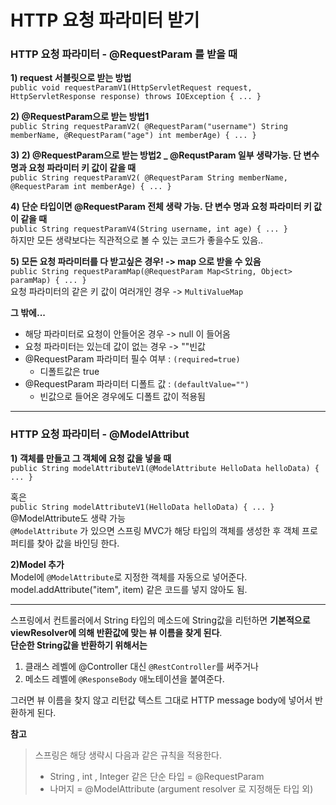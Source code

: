 # HTTP 요청 파라미터 받기



### HTTP 요청 파라미터 - @RequestParam 를 받을 때 ###

**1) request 서블릿으로 받는 방법**   
`public void requestParamV1(HttpServletRequest request, HttpServletResponse response) throws IOException { ... }`

**2) @RequestParam으로 받는 방법1**   
`public String requestParamV2(
            @RequestParam("username") String memberName,
            @RequestParam("age") int memberAge) { ... }
`

**3) 2) @RequestParam으로 받는 방법2 _ @RequstParam 일부 생략가능. 단 변수 명과 요청 파라미터 키 값이 같을 때**   
`public String requestParamV2(
            @RequestParam String memberName,
            @RequestParam int memberAge) { ... }
`

**4) 단순 타입이면 @RequestParam 전체 생략 가능. 단 변수 명과 요청 파라미터 키 값이 같을 때**   
`
public String requestParamV4(String username, int age) { ... }
`   
하지만 모든 생략보다는 직관적으로 볼 수 있는 코드가 좋을수도 있음..



**5) 모든 요청 파라미터를 다 받고싶은 경우! -> map 으로 받을 수 있음**   
`public String requestParamMap(@RequestParam Map<String, Object> paramMap) { ... }`   
요청 파라미터의 같은 키 값이 여러개인 경우 -> `MultiValueMap`  



**그 밖에...**   

* 해당 파라미터로 요청이 안들어온 경우 -> null 이 들어옴
* 요청 파라미터는 있는데 값이 없는 경우 -> ""빈값
* @RequestParam 파라미터 필수 여부 : `(required=true)` 
  * 디폴트값은 true
* @RequestParam 파라미터 디폴트 값 : `(defaultValue="")`
   * 빈값으로 들어온 경우에도 디폴트 값이 적용됨

----------------------------------

### HTTP 요청 파라미터 - @ModelAttribut ###   

**1) 객체를 만들고 그 객체에 요청 값을 넣을 때**   
`public String modelAttributeV1(@ModelAttribute HelloData helloData) { ... }`   

혹은   
`public String modelAttributeV1(HelloData helloData) { ... }`   
@ModelAttribute도 생략 가능     
`@ModelAttribute` 가 있으면 스프링 MVC가 해당 타입의 객체를 생성한 후 객체 프로퍼티를 찾아 값을 바인딩 한다.   
   
   
**2)Model 추가**   
Model에 `@ModelAttribute`로 지정한 객체를 자동으로 넣어준다.    
model.addAttribute("item", item) 같은 코드를 넣지 않아도 됨.



-------------------------------

스프링에서 컨트롤러에서 String 타입의 메소드에 String값을 리턴하면 **기본적으로 viewResolver에 의해 반환값에 맞는 뷰 이름을 찾게 된다**.  
**단순한 String값을 반환하기 위해서는**

1) 클래스 레벨에 @Controller 대신 `@RestController`를 써주거나   
2) 메소드 레벨에 `@ResponseBody` 애노테이션을 붙여준다.   
   
그러면 뷰 이름을 찾지 않고 리턴값 텍스트 그대로 HTTP message body에 넣어서 반환하게 된다.   

              
                                                      
**참고**
> 스프링은 해당 생략시 다음과 같은 규칙을 적용한다.   
> * String , int , Integer 같은 단순 타입 = @RequestParam   
> * 나머지 = @ModelAttribute (argument resolver 로 지정해둔 타입 외)   
